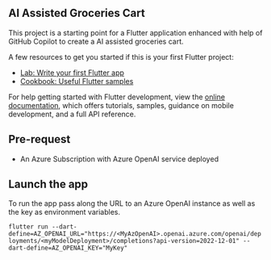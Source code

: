 ## AI Assisted Groceries Cart

This project is a starting point for a Flutter application enhanced with help of GitHub Copilot to create a AI assisted groceries cart.

A few resources to get you started if this is your first Flutter project:

- [Lab: Write your first Flutter app](https://docs.flutter.dev/get-started/codelab)
- [Cookbook: Useful Flutter samples](https://docs.flutter.dev/cookbook)

For help getting started with Flutter development, view the
[online documentation](https://docs.flutter.dev/), which offers tutorials,
samples, guidance on mobile development, and a full API reference.

## Pre-request

- An Azure Subscription with Azure OpenAI service deployed

## Launch the app

To run the app pass along the URL to an Azure OpenAI instance as well as the key as environment variables.

`flutter run --dart-define=AZ_OPENAI_URL="https://<MyAzOpenAI>.openai.azure.com/openai/deployments/<myModelDeployment>/completions?api-version=2022-12-01" --dart-define=AZ_OPENAI_KEY="MyKey"`
